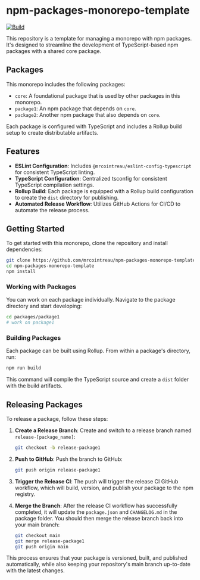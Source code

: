 # npm-packages-monorepo-template

[![Build](https://github.com/mrcointreau/npm-packages-monorepo-template/actions/workflows/build.yaml/badge.svg)](https://github.com/mrcointreau/npm-packages-monorepo-template/actions/workflows/build.yaml)

This repository is a template for managing a monorepo with npm packages. It's designed to streamline the development of TypeScript-based npm packages with a shared core package.

## Packages

This monorepo includes the following packages:

- `core`: A foundational package that is used by other packages in this monorepo.
- `package1`: An npm package that depends on `core`.
- `package2`: Another npm package that also depends on `core`.

Each package is configured with TypeScript and includes a Rollup build setup to create distributable artifacts.

## Features

- **ESLint Configuration**: Includes `@mrcointreau/eslint-config-typescript` for consistent TypeScript linting.
- **TypeScript Configuration**: Centralized tsconfig for consistent TypeScript compilation settings.
- **Rollup Build**: Each package is equipped with a Rollup build configuration to create the `dist` directory for publishing.
- **Automated Release Workflow**: Utilizes GitHub Actions for CI/CD to automate the release process.

## Getting Started

To get started with this monorepo, clone the repository and install dependencies:

```bash
git clone https://github.com/mrcointreau/npm-packages-monorepo-template
cd npm-packages-monorepo-template
npm install
```

### Working with Packages

You can work on each package individually. Navigate to the package directory and start developing:

```bash
cd packages/package1
# work on package1
```

### Building Packages

Each package can be built using Rollup. From within a package's directory, run:

```bash
npm run build
```

This command will compile the TypeScript source and create a `dist` folder with the build artifacts.

## Releasing Packages

To release a package, follow these steps:

1. **Create a Release Branch**: Create and switch to a release branch named `release-[package_name]`:

   ```bash
   git checkout -b release-package1
   ```

2. **Push to GitHub**: Push the branch to GitHub:

   ```bash
   git push origin release-package1
   ```

3. **Trigger the Release CI**: The push will trigger the release CI GitHub workflow, which will build, version, and publish your package to the npm registry.

4. **Merge the Branch**: After the release CI workflow has successfully completed, it will update the `package.json` and `CHANGELOG.md` in the package folder. You should then merge the release branch back into your main branch:

   ```bash
   git checkout main
   git merge release-package1
   git push origin main
   ```

This process ensures that your package is versioned, built, and published automatically, while also keeping your repository's main branch up-to-date with the latest changes.
